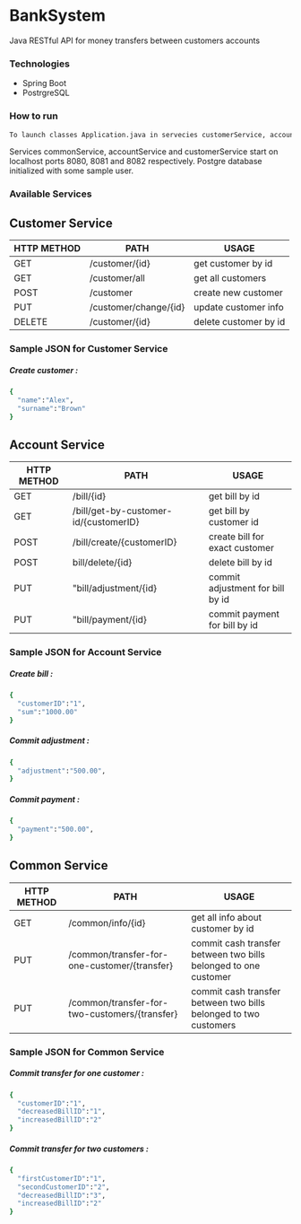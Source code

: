 ﻿# BankSystem

Java RESTful API for money transfers between customers accounts

### Technologies
- Spring Boot
- PostrgreSQL


### How to run
```sh
To launch classes Application.java in servecies customerService, accountService and commonService
```

Services commonService, accountService and customerService   start on localhost ports 8080, 8081 and 8082 respectively. 
Postgre database initialized with some sample user.


### Available Services

## Сustomer Service
| HTTP METHOD | PATH | USAGE |
| -----------| ------ | ------ |
| GET | /customer/{id} | get customer by id | 
| GET | /customer/all | get all customers | 
| POST | /customer | create new customer | 
| PUT | /customer/change/{id}| update customer info | 
| DELETE | /customer/{id} | delete customer by id | 

### Sample JSON for Сustomer Service
##### Create customer : 
```sh
{  
  "name":"Alex",
  "surname":"Brown"
} 
```

## Account Service
| HTTP METHOD | PATH | USAGE |
| -----------| ------ | ------ |
| GET | /bill/{id} | get bill by id | 
| GET | /bill/get-by-customer-id/{customerID} | get bill by customer id | 
| POST | /bill/create/{customerID} | create bill for exact customer | 
| POST | bill/delete/{id} | delete bill by id | 
| PUT | "bill/adjustment/{id} | commit adjustment for bill by id | 
| PUT | "bill/payment/{id} | commit payment for bill by id | 

### Sample JSON for Account Service
##### Create bill : 
```sh
{  
  "customerID":"1",
  "sum":"1000.00"
} 
```

##### Commit adjustment : 
```sh
{  
  "adjustment":"500.00",
} 
```

##### Commit payment : 
```sh
{  
  "payment":"500.00",
} 
```

## Common Service
| HTTP METHOD | PATH | USAGE |
| -----------| ------ | ------ |
| GET | /common/info/{id} | get all info about customer by id | 
| PUT | /common/transfer-for-one-customer/{transfer} | commit cash transfer between two bills belonged to one customer  | 
| PUT | /common/transfer-for-two-customers/{transfer} | commit cash transfer between two bills belonged to two customers  | 

### Sample JSON for Common Service
##### Commit transfer for one customer : 
```sh
{  
  "customerID":"1",
  "decreasedBillID":"1",
  "increasedBillID":"2"
} 
```

##### Commit transfer for two customers : 
```sh
{  
  "firstCustomerID":"1",
  "secondCustomerID":"2",
  "decreasedBillID":"3",
  "increasedBillID":"2"
} 
```
